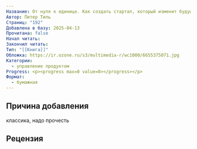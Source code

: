 ```yaml
---
Название: От нуля к единице. Как создать стартап, который изменит будущее
Автор: Питер Тиль
Страниц: "192"
Добавлена в базу: 2025-04-13
Прочитана: false
Начал читать: 
Закончил читать: 
Тип: "[[Книга]]"
Обложка: https://ir.ozone.ru/s3/multimedia-r/wc1000/6655375071.jpg
Категории:
  - управление продуктом
Progress: <p><progress max=0 value=0></progress></p>
Формат:
  - бумажная
---
```

## Причина добавления

классика, надо прочесть

## Рецензия
